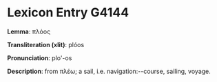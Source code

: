 # Lexicon Entry G4144

**Lemma**: πλόος

**Transliteration (xlit)**: plóos

**Pronunciation**: plo'-os

**Description**:
from πλέω; a sail, i.e. navigation:--course, sailing, voyage.
